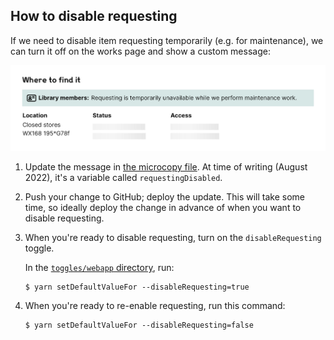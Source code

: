## How to disable requesting

If we need to disable item requesting temporarily (e.g. for maintenance), we can turn it off on the works page and show a custom message:

![Screenshot of the "Where to find it" details on a work, with a blue banner "Requesting is temporarily unavailable while we perform maintenance work."](screenshots/members-bar.png)

1.  Update the message in [the microcopy file](https://github.com/wellcomecollection/wellcomecollection.org/tree/main/common/data).
    At time of writing (August 2022), it's a variable called `requestingDisabled`.

2.  Push your change to GitHub; deploy the update.
    This will take some time, so ideally deploy the change in advance of when you want to disable requesting.

3.  When you're ready to disable requesting, turn on the `disableRequesting` toggle.

    In the [`toggles/webapp` directory](https://github.com/wellcomecollection/wellcomecollection.org/tree/main/toggles/webapp), run:

    ```console
    $ yarn setDefaultValueFor --disableRequesting=true
    ```

4.  When you're ready to re-enable requesting, run this command:

    ```console
    $ yarn setDefaultValueFor --disableRequesting=false
    ```
